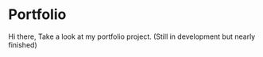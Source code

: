 # Portfolio
Hi there, Take a look at my portfolio project. (Still in development but nearly finished)
